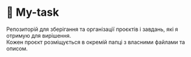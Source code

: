 # 📂 My-task

Репозиторій для зберігання та організації проєктів і завдань, які я отримую для вирішення.  
Кожен проєкт розміщується в окремій папці з власними файлами та описом.

